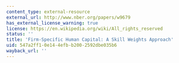 ```yaml
---
content_type: external-resource
external_url: http://www.nber.org/papers/w9679
has_external_license_warning: true
license: https://en.wikipedia.org/wiki/All_rights_reserved
status: ''
title: 'Firm-Specific Human Capital: A Skill Weights Approach'
uid: 547a2ff1-0e14-4efb-b200-2592dbe035b6
wayback_url: ''
---
```

